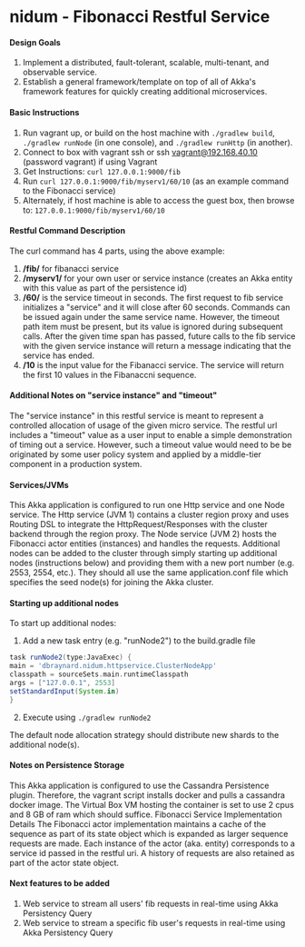 # nidum - Fibonacci Restful Service

#### Design Goals
1.	Implement a distributed, fault-tolerant, scalable, multi-tenant, and observable service.
2.	Establish a general framework/template on top of all of Akka's framework features for quickly creating additional microservices.

#### Basic Instructions
1.	Run vagrant up, or build on the host machine with `./gradlew build`, `./gradlew runNode` (in one console), and `./gradlew runHttp` (in another).
2.	Connect to box with vagrant ssh or ssh vagrant@192.168.40.10 (password vagrant) if using Vagrant
3.	Get Instructions: `curl 127.0.0.1:9000/fib`
4.	Run `curl 127.0.0.1:9000/fib/myserv1/60/10` (as an example command to the Fibonacci service)
5.	Alternately, if host machine is able to access the guest box, then browse to: `127.0.0.1:9000/fib/myserv1/60/10`

#### Restful Command Description
The curl command has 4 parts, using the above example:

1.	**/fib/** for fibanacci service
2.	**/myserv1/** for your own user or service instance (creates an Akka entity with this value as part of the persistence id)
3.	**/60/** is the service timeout in seconds. The first request to fib service initializes a "service" and it will close after 60 seconds. Commands can be issued again under the same service name. However, the timeout path item must be present, but its value is ignored during subsequent calls. After the given time span has passed, future calls to the fib service with the given service instance will return a message indicating that the service has ended.
4.	**/10** is the input value for the Fibanacci service. The service will return the first 10 values in the Fibanaccni sequence.

#### Additional Notes on "service instance" and "timeout"
The "service instance" in this restful service is meant to represent a controlled allocation of usage of the given micro service. The restful url includes a "timeout" value as a user input to enable a simple demonstration of timing out a service. However, such a timeout value would need to be be originated by some user policy system and applied by a middle-tier component in a production system.


#### Services/JVMs

This Akka application is configured to run one Http service and one Node service. The Http service (JVM 1) contains a cluster region proxy and uses Routing DSL to integrate the HttpRequest/Responses with the cluster backend through the region proxy. The Node service (JVM 2) hosts the Fibonacci actor entities (instances) and handles the requests. Additional nodes can be added to the cluster through simply starting up additional nodes (instructions below) and providing them with a new port number (e.g. 2553, 2554, etc.). 
They should all use the same application.conf file which specifies the seed node(s) for joining the Akka cluster.

#### Starting up additional nodes

To start up additional nodes:

1.	Add a new task entry (e.g. "runNode2") to the build.gradle file

 ```groovy
 task runNode2(type:JavaExec) {
 main = 'dbraynard.nidum.httpservice.ClusterNodeApp'
 classpath = sourceSets.main.runtimeClasspath
 args = ["127.0.0.1", 2553]
 setStandardInput(System.in)
 }
 ```
2.	Execute using `./gradlew runNode2`

The default node allocation strategy should distribute new shards to the additional node(s).

#### Notes on Persistence Storage

This Akka application is configured to use the Cassandra Persistence plugin. Therefore, the vagrant script installs docker and pulls a cassandra docker image. The Virtual Box VM hosting the container is set to use 2 cpus and 8 GB of ram which should suffice.
Fibonacci Service Implementation Details
The Fibonacci actor implementation maintains a cache of the sequence as part of its state object which is expanded as larger sequence requests are made. Each instance of the actor (aka. entity) corresponds to a service id passed in the restful uri. A history of requests are also retained as part of the actor state object.

#### Next features to be added

1.	Web service to stream all users' fib requests in real-time using Akka Persistency Query
2.	Web service to stream a specific fib user's requests in real-time using Akka Persistency Query

